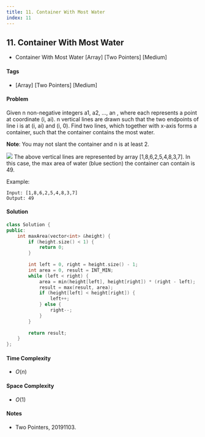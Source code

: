 ```yaml
---
title: 11. Container With Most Water
index: 11
---
```


## 11. Container With Most Water
- Container With Most Water [Array] [Two Pointers] [Medium]

#### Tags
- [Array] [Two Pointers] [Medium]

#### Problem
Given n non-negative integers a1, a2, ..., an , where each represents a point at coordinate (i, ai). n vertical lines are drawn such that the two endpoints of line i is at (i, ai) and (i, 0). Find two lines, which together with x-axis forms a container, such that the container contains the most water.

**Note**: You may not slant the container and n is at least 2.

![](https://s3-lc-upload.s3.amazonaws.com/uploads/2018/07/17/question_11.jpg)
The above vertical lines are represented by array [1,8,6,2,5,4,8,3,7]. In this case, the max area of water (blue section) the container can contain is 49.

Example:

    Input: [1,8,6,2,5,4,8,3,7]
    Output: 49

#### Solution
``` C++
class Solution {
public:
    int maxArea(vector<int> &height) {
        if (height.size() < 1) {
            return 0;
        }
        
        int left = 0, right = height.size() - 1;
        int area = 0, result = INT_MIN;
        while (left < right) {
            area = min(height[left], height[right]) * (right - left);
            result = max(result, area);
            if (height[left] < height[right]) {
                left++;
            } else {
                right--;
            }
        }
        
        return result;
    }
};
```

#### Time Complexity
- $O(n)$

#### Space Complexity
- $O(1)$

#### Notes
- Two Pointers, 20191103.
